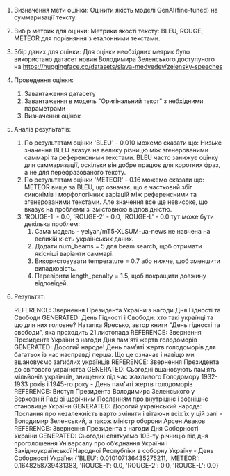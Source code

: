 1. Визначення мети оцінки:
    Оцінити якість моделі GenAI(fine-tuned) на суммаризації тексту.

2. Вибір метрик для оцінки:
    Метрики якості тексту: BLEU, ROUGE, METEOR для порівняння з еталонними текстами.

3. Збір даних для оцінки:
    Для оцінки необхідних метрик було використано датасет новин Володимира Зеленського доступуного на https://huggingface.co/datasets/slava-medvedev/zelensky-speeches

4. Проведення оцінки:
    1. Завантаження датасету
    2. Завантаження в модель "Оригінальний текст" з небхідними параметрами
    3. Визначення оцінок

5. Аналіз результатів:
    1. По результатам оцінки 'BLEU' - 0.010 можемо сказати що:
        Низьке значення BLEU вказує на велику різницю між згенерованими саммарі та референсними текстами.
        BLEU часто занижує оцінку для саммаризації, оскільки він добре працює для коротких фраз, а не для перефразованого тексту.
    2. По результатам оцінки 'METEOR' - 0.16 можемо сказати що:
        METEOR вище за BLEU, що означає, що є частковий збіг синонімів і морфологічних варіацій між референсними та згенерованими текстами.
        Але значення все ще невисоке, що вказує на проблеми зі змістовною відповідністю.
    3. 'ROUGE-1' - 0.0, 'ROUGE-2' - 0.0, 'ROUGE-L' - 0.0 тут може бути декілька проблем:
        1. Сама модель - yelyah/mT5-XLSUM-ua-news не навчена на великій к-сть українських даних.
        2. Додати num_beams = 5 для beam search, щоб отримати якісніші варіанти саммарі.
        3. Використовувати temperature = 0.7 або нижче, щоб зменшити випадковість.
        4. Перевірити length_penalty = 1.5, щоб покращити довжину відповідей.

6. Результат:

    REFERENCE: Звернення Президента України з нагоди Дня Гідності та Свободи
    GENERATED: День Гідності і Свободи: хто такі українці та що для них головне? Наталка Яресько, автор книги "День гідності та свободи", яка проходить 21 листопада
    REFERENCE: Звернення Президента України з нагоди Дня пам'яті жертв голодоморів
    GENERATED: Дорогий народе! День пам’яті жертв голодоморів для багатьох із нас насправді перша. Що це означає і навіщо ми вшановуємо загиблих українців
    REFERENCE: Звернення Президента до світового українства
    GENERATED: Сьогодні вшановують пам’ять мільйонів українців, знищених під час жахливого Голодомору 1932-1933 років і 1945-го року - День пам'яті жертв голодоморів
    REFERENCE: Виступ Президента Володимира Зеленського у Верховній Раді зі щорічним Посланням про внутрішнє і зовнішнє становище України
    GENERATED: Дорогий український народе: Послання про незалежність варто змінити і вітаючи всіх їх у цій залі - Володимир Зеленський, а також міністр оборони Арсен Аваков
    REFERENCE: Звернення Президента з нагоди Дня Соборності України
    GENERATED: Сьогодні святкуємо 103-ту річницю від дня проголошення Універсалу про об’єднання України і Західноукраїнської Народної Республіки в соборну Україну - День Соборності України
    {'BLEU': 0.010107136435275211, 'METEOR': 0.1648258739431383, 'ROUGE-1': 0.0, 'ROUGE-2': 0.0, 'ROUGE-L': 0.0}